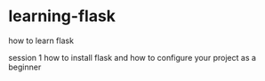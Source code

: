 # learning-flask

how to learn flask

session 1
how to install flask and how to configure your project as a beginner
